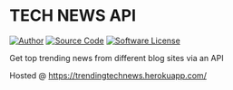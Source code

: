 # **TECH NEWS API**

[![Author](http://img.shields.io/badge/author-crafter_deo-blue.svg)](https://github.com/crafter-deo)
[![Source Code](http://img.shields.io/badge/source-crafter_deo/Tech_News_feed-blue.svg)](https://github.com/Crafter-deo/tech-news-feed)
[![Software License](https://img.shields.io/badge/license-MIT-brightgreen.svg)](LICENSE)

Get top trending news from different blog sites via an API

Hosted @ https://trendingtechnews.herokuapp.com/
